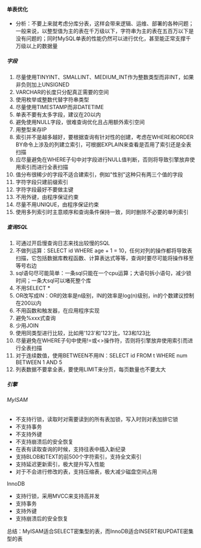 #### 单表优化

- 分析：不要上来就考虑分库分表，这样会带来逻辑、运维、部署的各种问题；一般来说，以整型值为主的表在千万级以下，字符串为主的表在五百万以下是没有问题的；同时MySQL单表的性能仍然可以进行优化，甚至能正常支撑千万级以上的数据量

##### 字段

1. 尽量使用TINYINT、SMALLINT、MEDIUM_INT作为整数类型而非INT，如果非负则加上UNSIGNED
2. VARCHAR的长度只分配真正需要的空间
3. 使用枚举或整数代替字符串类型
4. 尽量使用TIMESTAMP而非DATETIME
5. 单表不要有太多字段，建议在20以内
6. 避免使用NULL字段，很难查询优化且占用额外索引空间
7. 用整型来存IP
8. 索引并不是越多越好，要根据查询有针对性的创建，考虑在WHERE和ORDER BY命令上涉及的列建立索引，可根据EXPLAIN来查看是否用了索引还是全表扫描
9. 应尽量避免在WHERE子句中对字段进行NULL值判断，否则将导致引擎放弃使用索引而进行全表扫描
10. 值分布很稀少的字段不适合建索引，例如"性别"这种只有两三个值的字段
11. 字符字段只建前缀索引
12. 字符字段最好不要做主键
13. 不用外键，由程序保证约束
14. 尽量不用UNIQUE，由程序保证约束
15. 使用多列索引时主意顺序和查询条件保持一致，同时删除不必要的单列索引

##### 查询SQL

1. 可通过开启慢查询日志来找出较慢的SQL
2. 不做列运算：SELECT id WHERE age + 1 = 10，任何对列的操作都将导致表扫描，它包括数据库教程函数、计算表达式等等，查询时要尽可能将操作移至等号右边
3. sql语句尽可能简单：一条sql只能在一个cpu运算；大语句拆小语句，减少锁时间；一条大sql可以堵死整个库
4. 不用SELECT *
5. OR改写成IN：OR的效率是n级别，IN的效率是log(n)级别，in的个数建议控制在200以内
6. 不用函数和触发器，在应用程序实现
7. 避免%xxx式查询
8. 少用JOIN
9. 使用同类型进行比较，比如用'123'和'123'比，123和123比
10. 尽量避免在WHERE子句中使用!=或<>操作符，否则将引擎放弃使用索引而进行全表扫描
11. 对于连续数值，使用BETWEEN不用IN：SELECT id FROM t WHERE num BETWEEN 1 AND 5
12. 列表数据不要拿全表，要使用LIMIT来分页，每页数量也不要太大

##### 引擎

###### MyISAM

- 不支持行锁，读取时对需要读到的所有表加锁，写入时则对表加排它锁
- 不支持事务
- 不支持外键
- 不支持崩溃后的安全恢复
- 在表有读取查询的时候，支持往表中插入新纪录
- 支持BLOB和TEXT的前500个字符索引，支持全文索引
- 支持延迟更新索引，极大提升写入性能
- 对于不会进行修改的表，支持压缩表，极大减少磁盘空间占用

InnoDB

- 支持行锁，采用MVCC来支持高并发
- 支持事务
- 支持外键
- 支持崩溃后的安全恢复

总结：MyISAM适合SELECT密集型的表，而InnoDB适合INSERT和UPDATE密集型的表